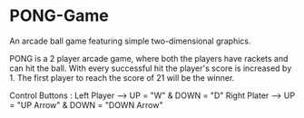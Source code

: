 # PONG-Game
An arcade ball game featuring simple two-dimensional graphics.

PONG is a 2 player arcade game, where both the players have rackets and can hit the ball. With every successful hit the player's
score is increased by 1. The first player to reach the score of 21 will be the winner.

Control Buttons :
Left Player --> UP = "W" & DOWN = "D"
Right Plater --> UP = "UP Arrow" & DOWN = "DOWN Arrow"
